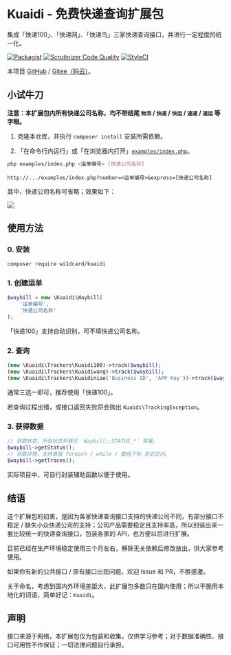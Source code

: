 # Kuaidi - 免费快递查询扩展包

集成「快递100」、「快递网」、「快递鸟」三家快递查询接口，并进行一定程度的统一化。

[![Packagist](https://img.shields.io/packagist/v/wi1dcard/kuaidi.svg)](https://packagist.org/packages/wi1dcard/kuaidi)
[![Scrutinizer Code Quality](https://scrutinizer-ci.com/g/wi1dcard/kuaidi/badges/quality-score.png?b=master)](https://scrutinizer-ci.com/g/wi1dcard/kuaidi/?branch=master)
[![StyleCI](https://github.styleci.io/repos/136556586/shield?branch=master)](https://github.styleci.io/repos/136556586)

本项目 [GitHub](https://github.com/wi1dcard/kuaidi) / [Gitee（码云）](https://gitee.com/wi1dcard/kuaidi)。

## 小试牛刀

**注意：本扩展包内所有快递公司名称，均不带结尾 `物流` / `快递` / `快运` / `速递` / `速运` 等字眼。**

1. 克隆本仓库，并执行 `composer install` 安装所需依赖。

2. 「在命令行内运行」或「在浏览器内打开」[`examples/index.php`](examples/index.php)。

  ```bash
  php examples/index.php <运单编号> [快递公司名称]
  ```

  ```
  http://.../examples/index.php?number=<运单编号>&express=[快递公司名称]
  ```

  其中，快递公司名称可省略；效果如下：

  ![](https://i.loli.net/2018/08/01/5b6180a5e13f0.png)

## 使用方法

### 0. 安装

```bash
composer require wi1dcard/kuaidi
```

### 1. 创建运单

```php
$waybill = new \Kuaidi\Waybill(
    '运单编号', 
    '快递公司名称'
);
```

「快递100」支持自动识别，可不填快递公司名称。

### 2. 查询

```php
(new \Kuaidi\Trackers\Kuaidi100)->track($waybill);
(new \Kuaidi\Trackers\Kuaidiwang)->track($waybill);
(new \Kuaidi\Trackers\Kuaidiniao('Business ID', 'APP Key'))->track($waybill);
```

通常三选一即可，推荐使用「快递100」。

若查询过程出错，或接口返回失败将会抛出 `Kuaidi\TrackingException`。

### 3. 获得数据

```php
// 获取状态，所有状态列表见 `Waybill::STATUS_*` 常量。
$waybill->getStatus();
// 获取详情，支持直接 foreach / while / 数组下标 形式访问。
$waybill->getTraces(); 
```

实际项目中，可自行封装辅助函数以便于使用。

## 结语

这个扩展包的初衷，是因为各家快递查询接口支持的快递公司不同，有部分接口不稳定 / 缺失小众快递公司的支持；公司产品需要稳定且支持率高，所以封装出来一套比较统一的快递查询接口，包装各家的 API，也方便以后进行扩展。

目前已经在生产环境稳定使用三个月左右，解除无关依赖后修改放出，供大家参考使用。

如果你有新的公共接口 / 原有接口出现问题，欢迎 Issue 和 PR，不胜感激。

关于命名，考虑到国内外环境差距大，此扩展包多数只在国内使用；所以干脆用本地化的词语，简单好记：`Kuaidi`。

## 声明

接口来源于网络，本扩展包仅为包装和收集，仅供学习参考；对于数据准确性、接口可用性不作保证；一切法律问题自行承担。